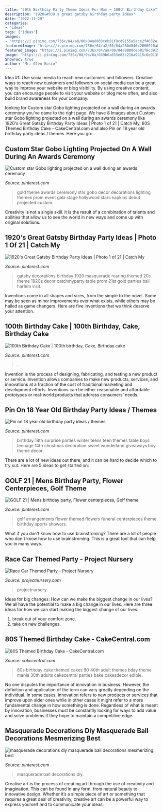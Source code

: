 ```yaml
---
title: "50th Birthday Party Theme Ideas For Mom ~ 100th Birthday Cake"
description: "1920&#039;s great gatsby birthday party ideas"
date: "2022-11-29"
categories:
- "ideas"
tags: ["ideas"]
images:
- "https://i.pinimg.com/736x/04/a8/00/04a8000ceb01f8cd9155a5ace2f4032e.jpg"
featuredImage: "https://i.pinimg.com/736x/64/a2/80/64a280d840c2000920a0b40f72abc644--golf-party-sports-party.jpg"
featured_image: "https://i.pinimg.com/736x/04/a8/00/04a8000ceb01f8cd9155a5ace2f4032e.jpg"
image: "https://i.pinimg.com/736x/08/9b/0a/089b0a655e83c216a9215c6e91359f2e.jpg"
ShowToc: true
author: "Mr. Glen Bosco"
---
```



Idea #1: Use social media to reach new customers and followers.
Creative ways to reach new customers and followers on social media can be a great way to improve your website or blog visibility. By using creative content, you can encourage people to visit your website or blog more often, and also build brand awareness for your company.

	

		
looking for Custom star Gobo lighting projected on a wall during an awards ceremony you've came to the right page. We have 8 Images about Custom star Gobo lighting projected on a wall during an awards ceremony like 1920&#039;s Great Gatsby Birthday Party Ideas | Photo 1 of 21 | Catch My, 80S Themed Birthday Cake - CakeCentral.com and also Pin on 18 year old birthday party ideas / themes. Here you go:
		
    
## Custom Star Gobo Lighting Projected On A Wall During An Awards Ceremony

<img loading=lazy src="https://i.pinimg.com/736x/23/05/5e/23055eeba04e19a7505b97023c5cded4--gold-napkins-stage-backdrops.jpg" onerror="this.onerror=null;this.src='https://tse2.mm.bing.net/th?id=OIP.0BKIjecvhyZ8woJn8m660QHaLG&amp;pid=15.1';" alt="Custom star Gobo lighting projected on a wall during an awards ceremony">

_Source: pinterest.com_

>gold theme awards ceremony star gobo decor decorations lighting themes prom event gala stage hollywood stars napkins debut projected custom. 

	

Creativity is not a single skill. It is the result of a combination of talents and abilities that allow us to see the world in new ways and come up with original solutions.

    
## 1920&#039;s Great Gatsby Birthday Party Ideas | Photo 1 Of 21 | Catch My

<img loading=lazy src="https://i.pinimg.com/736x/08/9b/0a/089b0a655e83c216a9215c6e91359f2e.jpg" onerror="this.onerror=null;this.src='https://tse3.mm.bing.net/th?id=OIP.UFLaCX6WwXoDs1OgiF_x4AHaLG&amp;pid=15.1';" alt="1920&#039;s Great Gatsby Birthday Party Ideas | Photo 1 of 21 | Catch My">

_Source: pinterest.com_

>gatsby decorations birthday 1920 masquerade roaring themed 20s theme 1920s decor catchmyparty table prom 21st gold parties ball harlem visit. 

	

Inventions come in all shapes and sizes, from the simple to the novel. Some may be seen as minor improvements over what exists, while others may be hailed as game changers. Here are five inventions that we think deserve your attention.

    
## 100th Birthday Cake | 100th Birthday, Cake, Birthday Cake

<img loading=lazy src="https://i.pinimg.com/736x/04/a8/00/04a8000ceb01f8cd9155a5ace2f4032e.jpg" onerror="this.onerror=null;this.src='https://tse2.mm.bing.net/th?id=OIP.tiqRXG8TpB52EF63Uvii3gHaJ3&amp;pid=15.1';" alt="100th Birthday Cake | 100th birthday, Cake, Birthday cake">

_Source: pinterest.com_

>. 

	

Invention is the process of designing, fabricating, and testing a new product or service. Invention allows companies to make new products, services, and innovations at a fraction of the cost of traditional marketing and development efforts. Inventions can be either reasonable and affordable prototypes or real-world products that address consumers’ needs.

    
## Pin On 18 Year Old Birthday Party Ideas / Themes

<img loading=lazy src="https://i.pinimg.com/736x/a1/50/c6/a150c6fee3642dddbcf5054cc5e35986--birthday-table-st-birthday.jpg" onerror="this.onerror=null;this.src='https://tse3.mm.bing.net/th?id=OIP.fnOi0xnJStOO4kbjDs0JxgHaJ3&amp;pid=15.1';" alt="Pin on 18 year old birthday party ideas / themes">

_Source: pinterest.com_

>birthday 18th surprise parties winter teens teen themes table boys teenage 14th christmas decoration sweet wonderland giveaways boy theme decor. 

	

There are a lot of new ideas out there, and it can be hard to decide which to try out. Here are 5 ideas to get started on: 

    
## GOLF 21 | Mens Birthday Party, Flower Centerpieces, Golf Theme

<img loading=lazy src="https://i.pinimg.com/736x/64/a2/80/64a280d840c2000920a0b40f72abc644--golf-party-sports-party.jpg" onerror="this.onerror=null;this.src='https://tse3.mm.bing.net/th?id=OIP.DJdMiZBOgS797tpTIl0cbwHaLH&amp;pid=15.1';" alt="GOLF 21 | Mens birthday party, Flower centerpieces, Golf theme">

_Source: pinterest.com_

>golf arrangements flower themed flowers funeral centerpieces theme birthday sports showers. 

	

What if you don't know how to use brainstroming?
There are a lot of people who don't know how to use brainstroming. This is a great tool that can help you in many ways.

    
## Race Car Themed Party - Project Nursery

<img loading=lazy src="https://projectnursery.com/wp-content/uploads/2016/06/20150906_125321.jpg" onerror="this.onerror=null;this.src='https://tse3.mm.bing.net/th?id=OIP.7LUWs1jbdiIRNWYdNNw6BwHaNK&amp;pid=15.1';" alt="Race Car Themed Party - Project Nursery">

_Source: projectnursery.com_

>projectnursery. 

	

Ideas for big changes: How can we make the biggest change in our lives?
We all have the potential to make a big change in our lives. Here are three ideas for how we can start making the biggest change of our lives:
1. break out of your comfort zone.
2. take on new challenges.

    
## 80S Themed Birthday Cake - CakeCentral.com

<img loading=lazy src="https://cdn001.cakecentral.com/gallery/2015/03/900_950186HLaw_80s-themed-birthday-cake.jpg" onerror="this.onerror=null;this.src='https://tse4.mm.bing.net/th?id=OIP.5KAqtCytwHY6mp9KcrU_PQHaKD&amp;pid=15.1';" alt="80S Themed Birthday Cake - CakeCentral.com">

_Source: cakecentral.com_

>80s birthday cake themed cakes 80 40th adult themes bday theme mania 30th adults cakecentral parties bake cakesdecor edible. 

	

No one disputes the importance of innovation in business. However, the definition and application of the term can vary greatly depending on the individual. In some cases, innovation refers to new products or services that improve upon older ones while in other cases it might refer to a more fundamental change in how something is done. Regardless of what is meant by innovation, businesses must be constantly looking for ways to add value and solve problems if they hope to maintain a competitive edge.

    
## Masquerade Decorations Diy Masquerade Ball Decorations Mesmerizing Best

<img loading=lazy src="https://i.pinimg.com/736x/28/8b/c1/288bc19118be23073001d8c2a2fddd56.jpg?b=t" onerror="this.onerror=null;this.src='https://tse1.mm.bing.net/th?id=OIP.XJjTpJ9iN9YZFcS8pq_m4AHaJ3&amp;pid=15.1';" alt="masquerade decorations diy masquerade ball decorations mesmerizing best">

_Source: pinterest.com_

>masquerade ball decorations diy. 

	

Creative art is the process of creating art through the use of creativity and imagination. This can be found in any form, from natural beauty to innovative design. Whether it’s a simple piece of art or something that requires a great deal of creativity, creative art can be a powerful way to express yourself and to communicate your ideas.

